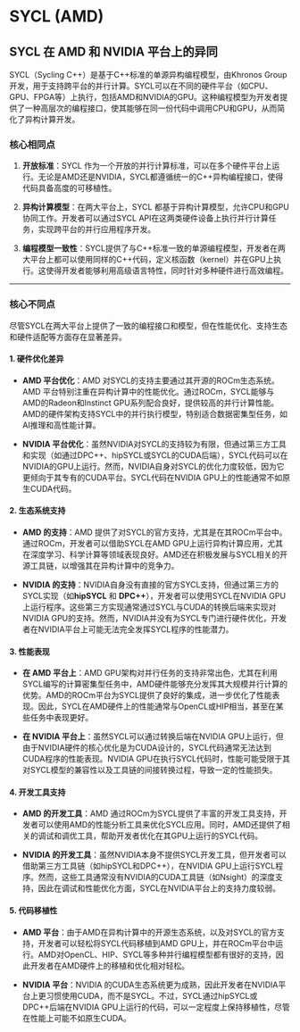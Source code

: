 # SYCL (AMD)
## SYCL 在 AMD 和 NVIDIA 平台上的异同

SYCL（Sycling C++）是基于C++标准的单源异构编程模型，由Khronos Group开发，用于支持跨平台的并行计算。SYCL可以在不同的硬件平台（如CPU、GPU、FPGA等）上执行，包括AMD和NVIDIA的GPU。这种编程模型为开发者提供了一种高层次的编程接口，使其能够在同一份代码中调用CPU和GPU，从而简化了异构计算开发。

### 核心相同点

1. **开放标准**：SYCL 作为一个开放的并行计算标准，可以在多个硬件平台上运行。无论是AMD还是NVIDIA，SYCL都遵循统一的C++异构编程接口，使得代码具备高度的可移植性。

2. **异构计算模型**：在两大平台上，SYCL 都基于异构计算模型，允许CPU和GPU协同工作。开发者可以通过SYCL API在这两类硬件设备上执行并行计算任务，实现跨平台的并行应用程序开发。

3. **编程模型一致性**：SYCL提供了与C++标准一致的单源编程模型，开发者在两大平台上都可以使用同样的C++代码，定义核函数（kernel）并在GPU上执行。这使得开发者能够利用高级语言特性，同时针对多种硬件进行高效编程。

---

### 核心不同点

尽管SYCL在两大平台上提供了一致的编程接口和模型，但在性能优化、支持生态和硬件适配等方面存在显著差异。

#### 1. **硬件优化差异**

- **AMD 平台优化**：AMD 对SYCL的支持主要通过其开源的ROCm生态系统。AMD 平台特别注重在异构计算中的性能优化。通过ROCm，SYCL能够与AMD的Radeon和Instinct GPU系列配合良好，提供较高的并行计算性能。AMD的硬件架构支持SYCL中的并行执行模型，特别适合数据密集型任务，如AI推理和高性能计算。

- **NVIDIA 平台优化**：虽然NVIDIA对SYCL的支持较为有限，但通过第三方工具和实现（如通过DPC++、hipSYCL或SYCL的CUDA后端），SYCL代码可以在NVIDIA的GPU上运行。然而，NVIDIA自身对SYCL的优化力度较低，因为它更倾向于其专有的CUDA平台。SYCL代码在NVIDIA GPU上的性能通常不如原生CUDA代码。

#### 2. **生态系统支持**

- **AMD 的支持**：AMD 提供了对SYCL的官方支持，尤其是在其ROCm平台中。通过ROCm，开发者可以借助SYCL在AMD GPU上运行异构计算应用，尤其在深度学习、科学计算等领域表现良好。AMD还在积极发展与SYCL相关的开源工具链，以增强其在异构计算中的竞争力。

- **NVIDIA 的支持**：NVIDIA自身没有直接的官方SYCL支持，但通过第三方的SYCL实现（如**hipSYCL** 和 **DPC++**），开发者可以使用SYCL在NVIDIA GPU上运行程序。这些第三方实现通常通过SYCL与CUDA的转换后端来实现对NVIDIA GPU的支持。然而，NVIDIA并没有为SYCL专门进行硬件优化，开发者在NVIDIA平台上可能无法完全发挥SYCL程序的性能潜力。

#### 3. **性能表现**

- **在 AMD 平台上**：AMD GPU架构对并行任务的支持非常出色，尤其在利用SYCL编写的计算密集型任务中，AMD硬件能够充分发挥其大规模并行计算的优势。AMD的ROCm平台为SYCL提供了良好的集成，进一步优化了性能表现。因此，SYCL在AMD硬件上的性能通常与OpenCL或HIP相当，甚至在某些任务中表现更好。

- **在 NVIDIA 平台上**：虽然SYCL可以通过转换后端在NVIDIA GPU上运行，但由于NVIDIA硬件的核心优化是为CUDA设计的，SYCL代码通常无法达到CUDA程序的性能表现。NVIDIA GPU在执行SYCL代码时，性能可能受限于其对SYCL模型的兼容性以及工具链的间接转换过程，导致一定的性能损失。

#### 4. **开发工具支持**

- **AMD 的开发工具**：AMD 通过ROCm为SYCL提供了丰富的开发工具支持，开发者可以使用AMD的性能分析工具来优化SYCL应用。同时，AMD还提供了相关的调试和调优工具，帮助开发者优化在其GPU上运行的SYCL代码。

- **NVIDIA 的开发工具**：虽然NVIDIA本身不提供SYCL开发工具，但开发者可以借助第三方工具链（如hipSYCL和DPC++），在NVIDIA GPU上运行SYCL程序。然而，这些工具通常没有NVIDIA的CUDA工具链（如Nsight）的深度支持，因此在调试和性能优化方面，SYCL在NVIDIA平台上的支持力度较弱。

#### 5. **代码移植性**

- **AMD 平台**：由于AMD在异构计算中的开源生态系统，以及对SYCL的官方支持，开发者可以轻松将SYCL代码移植到AMD GPU上，并在ROCm平台中运行。AMD对OpenCL、HIP、SYCL等多种并行编程模型都有很好的支持，因此开发者在AMD硬件上的移植和优化相对轻松。

- **NVIDIA 平台**：NVIDIA 的CUDA生态系统更为成熟，因此开发者在NVIDIA平台上更习惯使用CUDA，而不是SYCL。不过，SYCL通过hipSYCL或DPC++后端在NVIDIA GPU上运行的代码，可以一定程度上保持移植性，尽管在性能上可能不如原生CUDA。

